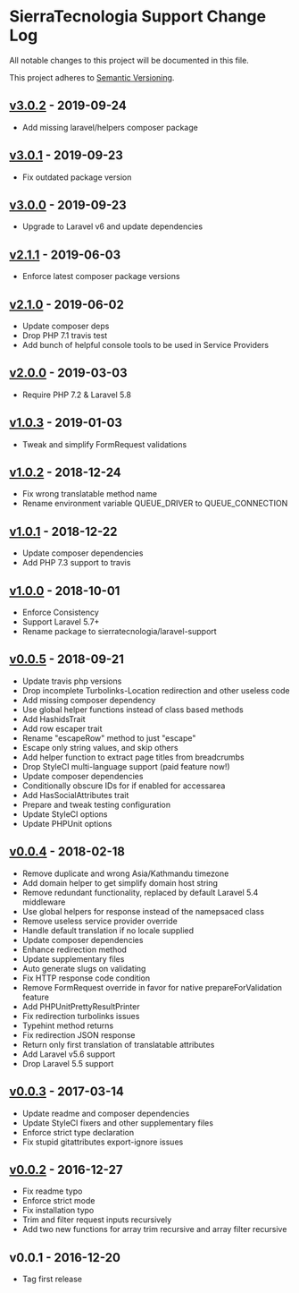 # SierraTecnologia Support Change Log

All notable changes to this project will be documented in this file.

This project adheres to [Semantic Versioning](CONTRIBUTING.md).


## [v3.0.2] - 2019-09-24
- Add missing laravel/helpers composer package

## [v3.0.1] - 2019-09-23
- Fix outdated package version

## [v3.0.0] - 2019-09-23
- Upgrade to Laravel v6 and update dependencies

## [v2.1.1] - 2019-06-03
- Enforce latest composer package versions

## [v2.1.0] - 2019-06-02
- Update composer deps
- Drop PHP 7.1 travis test
- Add bunch of helpful console tools to be used in Service Providers

## [v2.0.0] - 2019-03-03
- Require PHP 7.2 & Laravel 5.8

## [v1.0.3] - 2019-01-03
- Tweak and simplify FormRequest validations

## [v1.0.2] - 2018-12-24
- Fix wrong translatable method name
- Rename environment variable QUEUE_DRIVER to QUEUE_CONNECTION

## [v1.0.1] - 2018-12-22
- Update composer dependencies
- Add PHP 7.3 support to travis

## [v1.0.0] - 2018-10-01
- Enforce Consistency
- Support Laravel 5.7+
- Rename package to sierratecnologia/laravel-support

## [v0.0.5] - 2018-09-21
- Update travis php versions
- Drop incomplete Turbolinks-Location redirection and other useless code
- Add missing composer dependency
- Use global helper functions instead of class based methods
- Add HashidsTrait
- Add row escaper trait
- Rename "escapeRow" method to just "escape"
- Escape only string values, and skip others
- Add helper function to extract page titles from breadcrumbs
- Drop StyleCI multi-language support (paid feature now!)
- Update composer dependencies
- Conditionally obscure IDs for if enabled for accessarea
- Add HasSocialAttributes trait
- Prepare and tweak testing configuration
- Update StyleCI options
- Update PHPUnit options

## [v0.0.4] - 2018-02-18
- Remove duplicate and wrong Asia/Kathmandu timezone
- Add domain helper to get simplify domain host string
- Remove redundant functionality, replaced by default Laravel 5.4 middleware
- Use global helpers for response instead of the namepsaced class
- Remove useless service provider override
- Handle default translation if no locale supplied
- Update composer dependencies
- Enhance redirection method
- Update supplementary files
- Auto generate slugs on validating
- Fix HTTP response code condition
- Remove FormRequest override in favor for native prepareForValidation feature
- Add PHPUnitPrettyResultPrinter
- Fix redirection turbolinks issues
- Typehint method returns
- Fix redirection JSON response
- Return only first translation of translatable attributes
- Add Laravel v5.6 support
- Drop Laravel 5.5 support

## [v0.0.3] - 2017-03-14
- Update readme and composer dependencies
- Update StyleCI fixers and other supplementary files
- Enforce strict type declaration
- Fix stupid gitattributes export-ignore issues

## [v0.0.2] - 2016-12-27
- Fix readme typo
- Enforce strict mode
- Fix installation typo
- Trim and filter request inputs recursively
- Add two new functions for array trim recursive and array filter recursive

## v0.0.1 - 2016-12-20
- Tag first release

[v3.0.2]: https://github.com/sierratecnologia/laravel-support/compare/v3.0.1...v3.0.2
[v3.0.1]: https://github.com/sierratecnologia/laravel-support/compare/v3.0.0...v3.0.1
[v3.0.0]: https://github.com/sierratecnologia/laravel-support/compare/v2.1.1...v3.0.0
[v2.1.1]: https://github.com/sierratecnologia/laravel-support/compare/v2.1.0...v2.1.1
[v2.1.0]: https://github.com/sierratecnologia/laravel-support/compare/v2.0.0...v2.1.0
[v2.0.0]: https://github.com/sierratecnologia/laravel-support/compare/v1.0.3...v2.0.0
[v1.0.3]: https://github.com/sierratecnologia/laravel-support/compare/v1.0.2...v1.0.3
[v1.0.2]: https://github.com/sierratecnologia/laravel-support/compare/v1.0.1...v1.0.2
[v1.0.1]: https://github.com/sierratecnologia/laravel-support/compare/v1.0.0...v1.0.1
[v1.0.0]: https://github.com/sierratecnologia/laravel-support/compare/v0.0.5...v1.0.0
[v0.0.5]: https://github.com/sierratecnologia/laravel-support/compare/v0.0.4...v0.0.5
[v0.0.4]: https://github.com/sierratecnologia/laravel-support/compare/v0.0.3...v0.0.4
[v0.0.3]: https://github.com/sierratecnologia/laravel-support/compare/v0.0.2...v0.0.3
[v0.0.2]: https://github.com/sierratecnologia/laravel-support/compare/v0.0.1...v0.0.2
